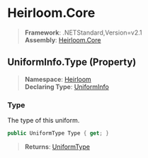 # Heirloom.Core

> **Framework**: .NETStandard,Version=v2.1  
> **Assembly**: [Heirloom.Core][0]

## UniformInfo.Type (Property)

> **Namespace**: [Heirloom][0]  
> **Declaring Type**: [UniformInfo][1]

### Type

The type of this uniform.

```cs
public UniformType Type { get; }
```

> **Returns**: [UniformType][2]

[0]: ../../../Heirloom.Core.md
[1]: ../UniformInfo.md
[2]: ../UniformType.md
